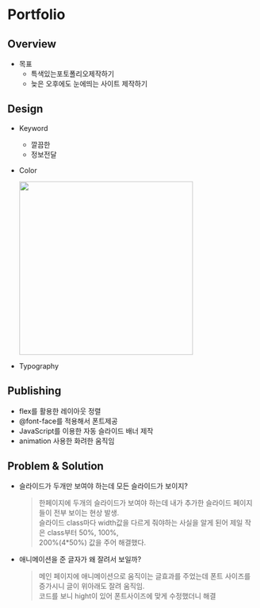 # Portfolio
## Overview

- 목표
	 - 특색있는포토폴리오제작하기
	 - 늦은 오후에도 눈에띄는 사이트 제작하기
## Design
- Keyword
	- 깔끔한
	- 정보전달
- Color

	<img src="https://github.com/hyunk07/Portfolio/assets/127369525/c79d97d8-b602-428c-8166-5d85fc8812c5" width="350" >

- Typography
## Publishing
- flex를 활용한 레이아웃 정렬
-  @font-face를 적용해서 폰트제공
- JavaScript를 이용한 자동 슬라이드 배너 제작
-  animation 사용한 화려한 움직임
## Problem & Solution
- 슬라이드가 두개만 보여야 하는데 모든 슬라이드가 보이지?

	> 한페이지에 두개의 슬라이드가 보여야 하는데 내가 추가한 슬라이드 페이지들이 전부 보이는 현상 발생.  
슬라이드 class마다 width값을 다르게 줘야하는 사실을 알게 된어 제일 작은 class부터 50%, 100%,  
200%(4*50%) 값을 주어 해결했다. 
- 애니메이션을 준 글자가 왜 잘려서 보일까?

	> 메인 페이지에 애니메이션으로 움직이는 글효과를 주었는데 폰트 사이즈를 증가시니 글이 위아래도 잘려 움직임.  
코드를 보니 hight이 있어 폰트사이즈에 맞게 수정했더니 해결
 
